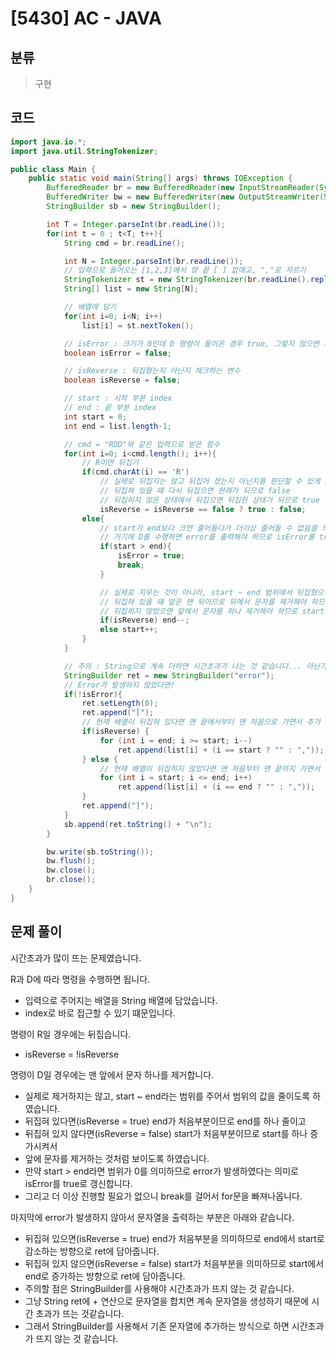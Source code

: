 # [5430] AC - JAVA

## 분류
> 구현

## 코드
```java
import java.io.*;
import java.util.StringTokenizer;

public class Main {
    public static void main(String[] args) throws IOException {
        BufferedReader br = new BufferedReader(new InputStreamReader(System.in));
        BufferedWriter bw = new BufferedWriter(new OutputStreamWriter(System.out));
        StringBuilder sb = new StringBuilder();

        int T = Integer.parseInt(br.readLine());
        for(int t = 0 ; t<T; t++){
            String cmd = br.readLine();

            int N = Integer.parseInt(br.readLine());
            // 입력으로 들어오는 [1,2,3]에서 양 끝 [ ] 없애고, ","로 자르기
            StringTokenizer st = new StringTokenizer(br.readLine().replaceAll("\\[", "").replaceAll("]", ""), ",");
            String[] list = new String[N];

            // 배열에 담기
            for(int i=0; i<N; i++)
                list[i] = st.nextToken();

            // isError : 크기가 0인데 D 명령이 들어온 경우 true, 그렇지 않으면 계속 false 유지
            boolean isError = false;

            // isReverse : 뒤집혔는지 아닌지 체크하는 변수
            boolean isReverse = false;

            // start : 시작 부분 index
            // end : 끝 부분 index
            int start = 0;
            int end = list.length-1;

            // cmd = "RDD"와 같은 입력으로 받은 함수
            for(int i=0; i<cmd.length(); i++){
                // R이면 뒤집기
                if(cmd.charAt(i) == 'R')
                    // 실제로 뒤집지는 않고 뒤집어 졌는지 아닌지를 판단할 수 있게 isReverse 값 변경
                    // 뒤집혀 있을 때 다시 뒤집으면 원래가 되므로 false
                    // 뒤집히지 않은 상태에서 뒤집으면 뒤집힌 상태가 되므로 true
                    isReverse = isReverse == false ? true : false;
                else{
                    // start가 end보다 크면 줄어들다가 더이상 줄어들 수 없음을 의미
                    // 거기에 D를 수행하면 error를 출력해야 하므로 isError를 true로 두고 break! -> 더 이상 진행하지 않아야 한다.
                    if(start > end){
                        isError = true;
                        break;
                    }

                    // 실제로 지우는 것이 아니라, start ~ end 범위에서 뒤집혔으면 end를 줄이고, 뒤집히지 않았으면 start를 줄인다.
                    // 뒤집혀 있을 때 앞은 맨 뒤이므로 뒤에서 문자를 제거해야 하므로 end가 가리키는 위치를 하나 줄임으로써 범위에 포함되지 않도록 한다.
                    // 뒤집히지 않았으면 앞에서 문자를 하나 제거해야 하므로 start가 가리키는 위치를 하나 증가시킴으로써 범위에 포함되지 않도록 한다.
                    if(isReverse) end--;
                    else start++;
                }
            }

            // 주의 : String으로 계속 더하면 시간초과가 나는 것 같습니다... 아닌가?
            StringBuilder ret = new StringBuilder("error");
            // Error가 발생하지 않았다면!
            if(!isError){
                ret.setLength(0);
                ret.append("[");
                // 현재 배열이 뒤집혀 있다면 맨 끝에서부터 맨 처음으로 가면서 추가
                if(isReverse) {
                    for (int i = end; i >= start; i--)
                        ret.append(list[i] + (i == start ? "" : ","));
                } else {
                    // 현재 배열이 뒤집히지 않았다면 맨 처음부터 맨 끝까지 가면서 추가
                    for (int i = start; i <= end; i++)
                        ret.append(list[i] + (i == end ? "" : ","));
                }
                ret.append("]");
            }
            sb.append(ret.toString() + "\n");
        }

        bw.write(sb.toString());
        bw.flush();
        bw.close();
        br.close();
    }
}
```

## 문제 풀이
시간초과가 많이 뜨는 문제였습니다.

R과 D에 따라 명령을 수행하면 됩니다.
   - 입력으로 주어지는 배열을 String 배열에 담았습니다.
   - index로 바로 접근할 수 있기 떄문입니다.

명령이 R일 경우에는 뒤집습니다.
   - isReverse = !isReverse

명령이 D일 경우에는 맨 앞에서 문자 하나를 제거합니다.
   - 실제로 제거하지는 않고, start ~ end라는 범위를 주어서 범위의 값을 줄이도록 하였습니다.
   - 뒤집혀 있다면(isReverse = true) end가 처음부분이므로 end를 하나 줄이고
   - 뒤집혀 있지 않다면(isReverse = false) start가 처음부분이므로 start를 하나 증가시켜서
   - 앞에 문자를 제거하는 것처럼 보이도록 하였습니다.
   - 만약 start > end라면 범위가 0를 의미하므로 error가 발생하였다는 의미로 isError를 true로 갱신합니다.
   - 그리고 더 이상 진행할 필요가 없으니 break를 걸어서 for문을 빠져나옵니다.

마지막에 error가 발생하지 않아서 문자열을 출력하는 부분은 아래와 같습니다.
   - 뒤집혀 있으면(isReverse = true) end가 처음부분을 의미하므로 end에서 start로 감소하는 방향으로 ret에 담아줍니다.
   - 뒤집혀 있지 않으면(isReverse = false) start가 처음부분을 의미하므로 start에서 end로 증가하는 방향으로 ret에 담아줍니다.
   - 주의할 점은 StringBuilder를 사용해야 시간초과가 뜨지 않는 것 같습니다.
   - 그냥 String ret에 + 연산으로 문자열을 합치면 계속 문자열을 생성하기 때문에 시간 초과가 뜨는 것같습니다.
   - 그래서 StringBuilder를 사용해서 기존 문자열에 추가하는 방식으로 하면 시간초과가 뜨지 않는 것 같습니다.